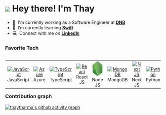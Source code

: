 
<h1 align="left" id="thaytharma-title"><img src="https://media.giphy.com/media/hvRJCLFzcasrR4ia7z/giphy.gif" width="30px"> Hey there! I'm Thay</h1>

<!--
<a href="#thaytharma-title">
  <img src="https://github-readme-stats.vercel.app/api?username=thaytharma&show_icons=true&theme=react&count_private=true&include_all_commits=true" alt="Thay Tharma" align="right" />
</a>
!-->

- :office: &nbsp;I'm currently working as a Software Engineer at **[DNB]**
- :seedling: &nbsp;I’m currently learning **[Swift]**
- :computer: &nbsp;Connect with me on **[LinkedIn]**


<h3 align="left" id="thaytharma-tech">Favorite Tech</h3>
<table align="left">
  <tr>
    <td align="center" width="96">
      <a href="#thaytharma-tech">
        <img src="https://upload.wikimedia.org/wikipedia/commons/thumb/9/99/Unofficial_JavaScript_logo_2.svg/1024px-Unofficial_JavaScript_logo_2.svg.png" width="48" height="48" alt="JavaScript" />
      </a>
      <br>JavaScript
    </td>
    <td align="center" width="96">
      <a href="#thaytharma-tech">
        <img src="https://i.ibb.co/jDGr3z0/azure-removebg-preview.png" width="48" height="48" alt="Azure" />
      </a>
      <br>Azure
    </td>
    <td align="center" width="96">
      <a href="#thaytharma-tech">
        <img src="https://upload.wikimedia.org/wikipedia/commons/thumb/4/4c/Typescript_logo_2020.svg/1200px-Typescript_logo_2020.svg.png" width="48" height="48" alt="TypeScript" />
      </a>
      <br>TypeScript
    </td>
    <td align="center" width="96">
      <a href="#thaytharma-tech">
        <img src="https://brandlogos.net/wp-content/uploads/2020/09/react-logo.png" width="48" height="48" alt="React" />
      </a>
      <br>React JS
    </td>
    <td align="center" width="96">
      <a href="#thaytharma-tech">
        <img src="https://raw.githubusercontent.com/github/explore/80688e429a7d4ef2fca1e82350fe8e3517d3494d/topics/nodejs/nodejs.png" width="48" height="48" alt="Node JS" />
      </a>
      <br>Node JS
    </td>
     <td align="center" width="96"> 
      <a href="#thaytharma-tech" >
        <img src="https://i.ibb.co/QXHcMvM/58481021cef1014c0b5e494b.png" width="48" height="48" alt="Mongo DB" />
      </a>
      <br>MongoDB
    </td>
          <td align="center" width="96"> 
      <a href="#thaytharma-tech" >
        <img src="https://raw.githubusercontent.com/samfromaway/samfromaway/master/.github/images/nextjs.png" width="48" height="48" alt="Next JS" />
      </a>
      <br>Next JS
    </td>
        <td align="center" width="96">
      <a href="#thaytharma-tech">
        <img src="https://upload.wikimedia.org/wikipedia/commons/thumb/c/c3/Python-logo-notext.svg/1200px-Python-logo-notext.svg.png" width="48" height="48" alt="Python" />
      </a>
      <br>Python
    </td>
  </tr>
</table>

[linkedin]: https://www.linkedin.com/in/thayanan-tharmapalan "LinkedIn"
[instagram]: https://www.instagram.com/thaytharma/ "Instagram"
[swift]: https://developer.apple.com/swift/ "Swift"
[dnb]: https://www.dnb.no/forside-saga "DNB"

<br></br>
<br></br>

<h3 align="left" id="thaytharma-contribution">Contribution graph</h3>

[![thaytharma's github activity graph](https://activity-graph.herokuapp.com/graph?username=thaytharma&theme=react-dark)](https://github.com/thaytharma)
